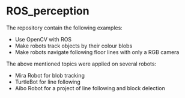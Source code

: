 # ROS_perception


The repository contain the following examples: 
* Use OpenCV with ROS
* Make robots track objects by their colour blobs
* Make robots navigate following floor lines with only a RGB camera







The above mentioned topics were applied on several robots: 
* Mira Robot for blob tracking
* TurtleBot for line following
* Aibo Robot for a project of line following and block delection
